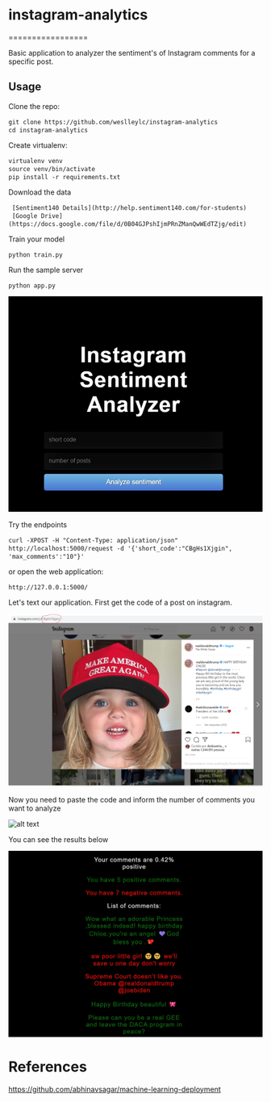 # instagram-analytics
=================

Basic application to analyzer the sentiment's of Instagram comments for a specific post.

Usage
-----

Clone the repo:

    git clone https://github.com/weslleylc/instagram-analytics
    cd instagram-analytics

Create virtualenv:

    virtualenv venv
    source venv/bin/activate
    pip install -r requirements.txt

Download the data

     [Sentiment140 Details](http://help.sentiment140.com/for-students)
     [Google Drive](https://docs.google.com/file/d/0B04GJPshIjmPRnZManQwWEdTZjg/edit)

    
Train your model

    python train.py

Run the sample server

    python app.py
    
![alt text](https://github.com/weslleylc/instagram-analytics/blob/master/static/instagram.jpg)

Try the endpoints

    curl -XPOST -H "Content-Type: application/json" http://localhost:5000/request -d '{'short_code':"CBgHs1Xjgin", 'max_comments':"10"}'

or open the web application:
  
    http://127.0.0.1:5000/

Let's text our application. First get the code of a post on instagram.

![alt text](https://github.com/weslleylc/instagram-analytics/blob/master/static/trump.png)
    

Now you need to paste the code and inform the number of comments you want to analyze

![alt text](https://github.com/weslleylc/instagram-analytics/blob/master/static/post.jpg)

You can see the results below

![alt text](https://github.com/weslleylc/instagram-analytics/blob/master/static/comments.jpg)


# References
https://github.com/abhinavsagar/machine-learning-deployment
